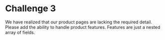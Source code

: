 # Challenge 3

We have realized that our product pages are lacking the required detail. Please add the ability to handle product features. Features are just a nested array of fields.
